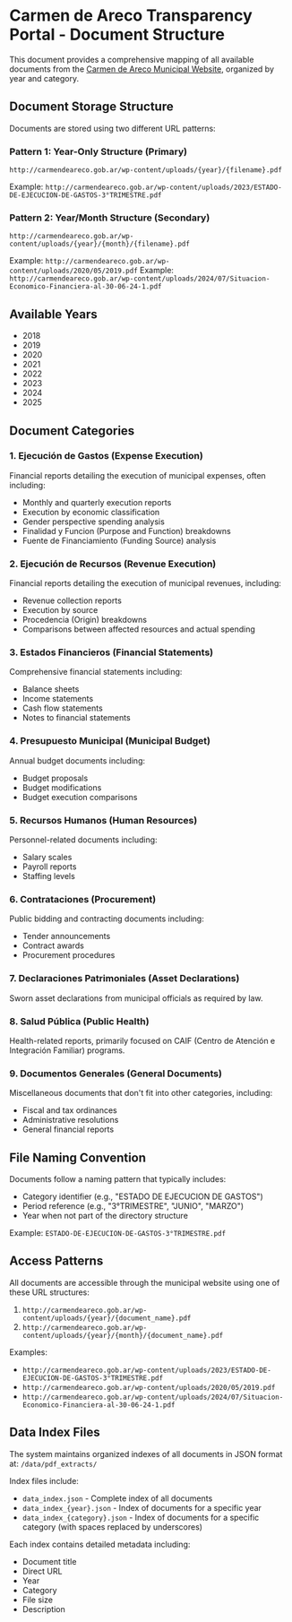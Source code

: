 # Carmen de Areco Transparency Portal - Document Structure

This document provides a comprehensive mapping of all available documents from the [Carmen de Areco Municipal Website](https://carmendeareco.gob.ar/transparencia/), organized by year and category.

## Document Storage Structure

Documents are stored using two different URL patterns:

### Pattern 1: Year-Only Structure (Primary)
`http://carmendeareco.gob.ar/wp-content/uploads/{year}/{filename}.pdf`

Example: `http://carmendeareco.gob.ar/wp-content/uploads/2023/ESTADO-DE-EJECUCION-DE-GASTOS-3°TRIMESTRE.pdf`

### Pattern 2: Year/Month Structure (Secondary)
`http://carmendeareco.gob.ar/wp-content/uploads/{year}/{month}/{filename}.pdf`

Example: `http://carmendeareco.gob.ar/wp-content/uploads/2020/05/2019.pdf`
Example: `http://carmendeareco.gob.ar/wp-content/uploads/2024/07/Situacion-Economico-Financiera-al-30-06-24-1.pdf`

## Available Years
- 2018
- 2019
- 2020
- 2021
- 2022
- 2023
- 2024
- 2025

## Document Categories

### 1. Ejecución de Gastos (Expense Execution)
Financial reports detailing the execution of municipal expenses, often including:
- Monthly and quarterly execution reports
- Execution by economic classification
- Gender perspective spending analysis
- Finalidad y Funcion (Purpose and Function) breakdowns
- Fuente de Financiamiento (Funding Source) analysis

### 2. Ejecución de Recursos (Revenue Execution)
Financial reports detailing the execution of municipal revenues, including:
- Revenue collection reports
- Execution by source
- Procedencia (Origin) breakdowns
- Comparisons between affected resources and actual spending

### 3. Estados Financieros (Financial Statements)
Comprehensive financial statements including:
- Balance sheets
- Income statements
- Cash flow statements
- Notes to financial statements

### 4. Presupuesto Municipal (Municipal Budget)
Annual budget documents including:
- Budget proposals
- Budget modifications
- Budget execution comparisons

### 5. Recursos Humanos (Human Resources)
Personnel-related documents including:
- Salary scales
- Payroll reports
- Staffing levels

### 6. Contrataciones (Procurement)
Public bidding and contracting documents including:
- Tender announcements
- Contract awards
- Procurement procedures

### 7. Declaraciones Patrimoniales (Asset Declarations)
Sworn asset declarations from municipal officials as required by law.

### 8. Salud Pública (Public Health)
Health-related reports, primarily focused on CAIF (Centro de Atención e Integración Familiar) programs.

### 9. Documentos Generales (General Documents)
Miscellaneous documents that don't fit into other categories, including:
- Fiscal and tax ordinances
- Administrative resolutions
- General financial reports

## File Naming Convention

Documents follow a naming pattern that typically includes:
- Category identifier (e.g., "ESTADO DE EJECUCION DE GASTOS")
- Period reference (e.g., "3°TRIMESTRE", "JUNIO", "MARZO")
- Year when not part of the directory structure

Example: `ESTADO-DE-EJECUCION-DE-GASTOS-3°TRIMESTRE.pdf`

## Access Patterns

All documents are accessible through the municipal website using one of these URL structures:
1. `http://carmendeareco.gob.ar/wp-content/uploads/{year}/{document_name}.pdf`
2. `http://carmendeareco.gob.ar/wp-content/uploads/{year}/{month}/{document_name}.pdf`

Examples:
- `http://carmendeareco.gob.ar/wp-content/uploads/2023/ESTADO-DE-EJECUCION-DE-GASTOS-3°TRIMESTRE.pdf`
- `http://carmendeareco.gob.ar/wp-content/uploads/2020/05/2019.pdf`
- `http://carmendeareco.gob.ar/wp-content/uploads/2024/07/Situacion-Economico-Financiera-al-30-06-24-1.pdf`

## Data Index Files

The system maintains organized indexes of all documents in JSON format at:
`/data/pdf_extracts/`

Index files include:
- `data_index.json` - Complete index of all documents
- `data_index_{year}.json` - Index of documents for a specific year
- `data_index_{category}.json` - Index of documents for a specific category (with spaces replaced by underscores)

Each index contains detailed metadata including:
- Document title
- Direct URL
- Year
- Category
- File size
- Description